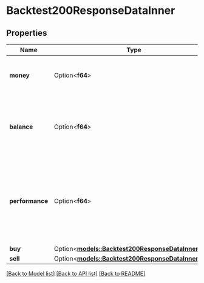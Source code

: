 # Backtest200ResponseDataInner

## Properties

Name | Type | Description | Notes
------------ | ------------- | ------------- | -------------
**money** | Option<**f64**> | Money is the amount of money at the end of the backtest. | [optional]
**balance** | Option<**f64**> | Balance is the balance of the strategy. It is the amount of money at the end of the backtest. | [optional]
**performance** | Option<**f64**> | Performance is the performance of the strategy. It is the percentage of the performance of the strategy. | [optional]
**buy** | Option<[**models::Backtest200ResponseDataInnerBuy**](Backtest_200_response_data_inner_buy.md)> |  | [optional]
**sell** | Option<[**models::Backtest200ResponseDataInnerSell**](Backtest_200_response_data_inner_sell.md)> |  | [optional]

[[Back to Model list]](../README.md#documentation-for-models) [[Back to API list]](../README.md#documentation-for-api-endpoints) [[Back to README]](../README.md)



